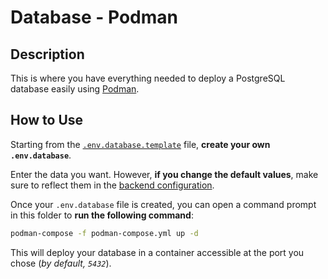 # Database - Podman

## Description

This is where you have everything needed to deploy a PostgreSQL database easily using [Podman](https://podman.io/).

## How to Use

Starting from the [`.env.database.template`](./.env.database.template) file, **create your own `.env.database`**.

Enter the data you want. However, **if you change the default values**, make sure to reflect them in the [backend configuration](../../backend/app/src/main/resources/application.properties).

Once your `.env.database` file is created, you can open a command prompt in this folder to **run the following command**:

```sh
podman-compose -f podman-compose.yml up -d
```

This will deploy your database in a container accessible at the port you chose (_by default, `5432`_).
